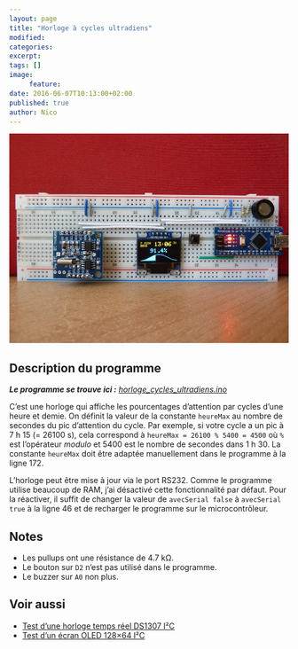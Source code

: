 ```yaml
---
layout: page
title: "Horloge à cycles ultradiens"
modified:
categories:
excerpt:
tags: []
image:
     feature:
date: 2016-06-07T10:13:00+02:00
published: true
author: Nico
---
```


![...](/files/horloge_cycles_ultradiens/horloge_cycles_ultradiens_lowres.jpg)

## Description du programme

_**Le programme se trouve ici :** [horloge_cycles_ultradiens.ino](https://github.com/NicHub/ouilogique.com/blob/gh-pages/files/horloge_cycles_ultradiens/horloge_cycles_ultradiens.ino)_

C’est une horloge qui affiche les pourcentages d’attention par cycles d’une heure et demie. On définit la valeur de la constante `heureMax` au nombre de secondes du pic d’attention du cycle. Par exemple, si votre cycle a un pic à 7 h 15 (= 26100 s), cela correspond à `heureMax = 26100 % 5400 = 4500` où `%` est l’opérateur *modulo* et 5400 est le nombre de secondes dans 1 h 30. La constante `heureMax` doit être adaptée manuellement dans le programme à la ligne 172.

L’horloge peut être mise à jour via le port RS232. Comme le programme utilise beaucoup de RAM, j’ai désactivé cette fonctionnalité par défaut. Pour la réactiver, il suffit de changer la valeur de `avecSerial false` à `avecSerial true` à la ligne 46 et de recharger le programme sur le microcontrôleur.

## Notes

- Les pullups ont une résistance de 4.7 kΩ.
- Le bouton sur `D2` n’est pas utilisé dans le programme.
- Le buzzer sur `A0` non plus.

## Voir aussi

- [Test d’une horloge temps réel DS1307 I²C](http://ouilogique.com/test_horloge_temps_reel_i2c/)
- [Test d’un écran OLED 128×64 I²C](http://ouilogique.com/test_ecran_oled_i2c_128x64/)

